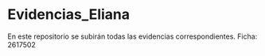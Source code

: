 # Evidencias_Eliana
En este repositorio se subirán todas las evidencias correspondientes.
Ficha: 2617502
